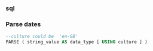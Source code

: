
### sql

### Parse dates
```sql
--culture could be  'en-GB'
PARSE ( string_value AS data_type [ USING culture ] )  
```
